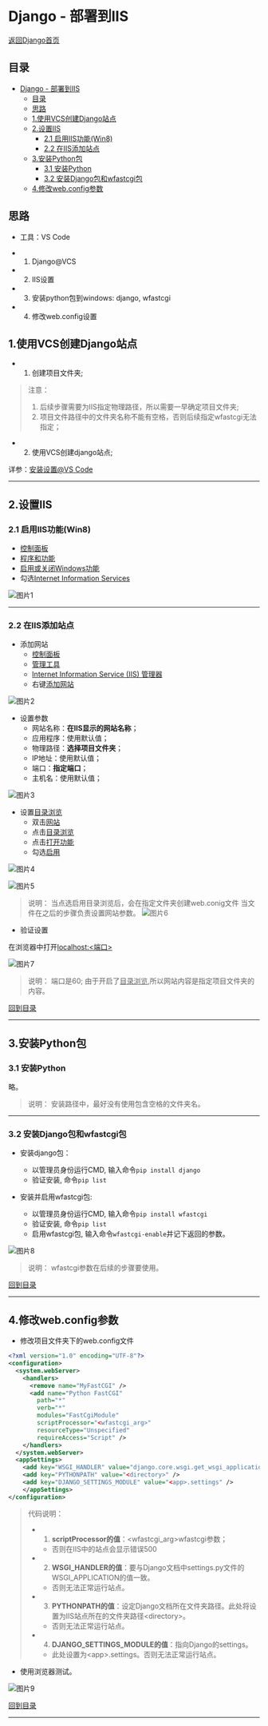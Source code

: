 # Django - 部署到IIS

[返回Django首页](../django_index.md)

## 目录

- [Django - 部署到IIS](#django---部署到iis)
  - [目录](#目录)
  - [思路](#思路)
  - [1.使用VCS创建Django站点](#1使用vcs创建django站点)
  - [2.设置IIS](#2设置iis)
    - [2.1 启用IIS功能(Win8)](#21-启用iis功能win8)
    - [2.2 在IIS添加站点](#22-在iis添加站点)
  - [3.安装Python包](#3安装python包)
    - [3.1 安装Python](#31-安装python)
    - [3.2 安装Django包和wfastcgi包](#32-安装django包和wfastcgi包)
  - [4.修改web.config参数](#4修改webconfig参数)

## 思路

- 工具：VS Code

- 1. Django@VCS
- 2. IIS设置
- 3.  安装python包到windows: django, wfastcgi
- 4. 修改web.config设置

## 1.使用VCS创建Django站点

- 1. 创建项目文件夹;

>注意：
>1. 后续步骤需要为IIS指定物理路径，所以需要一早确定项目文件夹;
>2. 项目文件路径中的文件夹名称不能有空格，否则后续指定wfastcgi无法指定；

- 2. 使用VCS创建django站点;
 
 详参：[安装设置\@VS Code](django_setup.md)

 ***

## 2.设置IIS

### 2.1 启用IIS功能(Win8)

- <u>控制面板</u>
- <u>程序和功能</u>
- <u>启用或关闭Windows功能</u>
- 勾选<u>Internet Information Services</u>

![图片1](../pics/iis/图片1.png)

***

### 2.2 在IIS添加站点

- 添加网站
  - <u>控制面板</u>
  - <u>管理工具</u>
  - <u>Internet Information Service (IIS) 管理器</u>
  - 右键<u>添加网站</u>

![图片2](../pics/iis/图片2.png)

- 设置参数
  - 网站名称：**在IIS显示的网站名称**；
  - 应用程序：使用默认值；
  - 物理路径：**选择项目文件夹**；
  - IP地址：使用默认值；
  - 端口：**指定端口**；
  - 主机名：使用默认值；

![图片3](../pics/iis/图片3.png)

- 设置<u>目录浏览</u>
  - 双击<u>网站</u>
  - 点击<u>目录浏览</u>
  - 点击<u>打开功能</u>
  - 勾选<u>启用</u>

![图片4](../pics/iis/图片4.png)

![图片5](../pics/iis/图片5.png)

>说明：
>当点选启用目录浏览后，会在指定文件夹创建web.conig文件
>当文件在之后的步骤负责设置网站参数。
>![图片6](../pics/iis/图片6.png)

- 验证设置

在浏览器中打开<u>localhost:<端口></u>

![图片7](../pics/iis/图片7.png)

>说明：
>端口是60;
>由于开启了<u>目录浏览</u>,所以网站内容是指定项目文件夹的内容。

[回到目录](#目录)

***

## 3.安装Python包

### 3.1 安装Python

略。

>说明：
>安装路径中，最好没有使用包含空格的文件夹名。

***

### 3.2 安装Django包和wfastcgi包

- 安装django包：
  - 以管理员身份运行CMD, 输入命令`pip install django`
  - 验证安装, 命令`pip list`

- 安装并启用wfastcgi包:
  - 以管理员身份运行CMD, 输入命令`pip install wfastcgi`
  - 验证安装, 命令`pip list`
  - 启用wfastcgi包, 输入命令`wfastcgi-enable`并记下返回的参数。

![图片8](../pics/iis/图片8.png)

>说明：
>wfastcgi参数在后续的步骤要使用。

[回到目录](#目录)

***

## 4.修改web.config参数

- 修改项目文件夹下的web.config文件

```xml
<?xml version="1.0" encoding="UTF-8"?>
<configuration>
  <system.webServer>
    <handlers>
      <remove name="MyFastCGI" />
      <add name="Python FastCGI" 
        path="*" 
        verb="*" 
        modules="FastCgiModule" 
        scriptProcessor="<wfastcgi_arg>"
        resourceType="Unspecified" 
        requireAccess="Script" />
    </handlers>
  </system.webServer>
  <appSettings>
    <add key="WSGI_HANDLER" value="django.core.wsgi.get_wsgi_application()" />
    <add key="PYTHONPATH" value="<directory>" />
    <add key="DJANGO_SETTINGS_MODULE" value="<app>.settings" />
    </appSettings>
</configuration>
```

>代码说明：
>- 1. **scriptProcessor的值**：\<wfastcgi_arg\>wfastcgi参数；
>   - 否则在IIS中的站点会显示错误500
>- 2. **WSGI_HANDLER的值**：要与Django文档中settings.py文件的WSGI_APPLICATION的值一致。
>   - 否则无法正常运行站点。
>- 3. **PYTHONPATH的值**：设定Django文档所在文件夹路径。此处将设置为IIS站点所在的文件夹路径\<directory\>。
>   - 否则无法正常运行站点。
>- 4. **DJANGO_SETTINGS_MODULE的值**：指向Django的settings。
>   - 此处设置为\<app\>.settings。否则无法正常运行站点。

- 使用浏览器测试。

![图片9](../pics/iis/图片9.png)

[回到目录](#目录)

***
